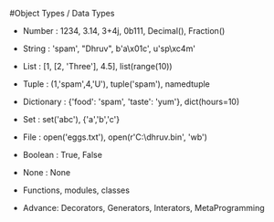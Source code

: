 #Object Types / Data Types

- Number : 1234, 3.14, 3+4j, 0b111, Decimal(), Fraction()
- String : 'spam', "Dhruv", b'a\x01c', u'sp\xc4m'
- List : [1, [2, 'Three'], 4.5], list(range(10))
- Tuple : (1,'spam',4,'U'), tuple('spam'), namedtuple
- Dictionary : {'food': 'spam', 'taste': 'yum'}, dict(hours=10)

- Set : set('abc'), {'a','b','c'}

- File : open('eggs.txt'), open(r'C:\dhruv.bin', 'wb')

- Boolean : True, False
- None : None
- Functions, modules, classes

- Advance: Decorators, Generators, Interators, MetaProgramming